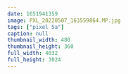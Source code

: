 ```yaml
---
date: 1651941359
image: PXL_20220507_163559864.MP.jpg
tags: ["pixel 5a"]
caption: null
thumbnail_width: 480
thumbnail_height: 360
full_width: 4032
full_height: 3024
---
```

